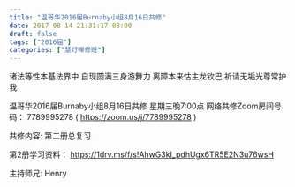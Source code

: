 ```yaml
---
title: "温哥华2016届Burnaby小组8月16日共修"
date: 2017-08-14 21:31:17-08:00
draft: false
tags: ["2016届"]
categories: ["慧灯禅修班"]
---
```

诸法等性本基法界中  自现圆满三身游舞力
离障本来怙主龙钦巴  祈请无垢光尊常护我

温哥华2016届Burnaby小组8月16日共修
星期三晚7:00点
网络共修Zoom房间号码： 7789995278 ( https://zoom.us/j/7789995278 )

共修内容: 第二册总复习

第2册学习资料：
https://1drv.ms/f/s!AhwG3kI_pdhUgx6TR5E2N3u76wsH

主持师兄:  Henry
